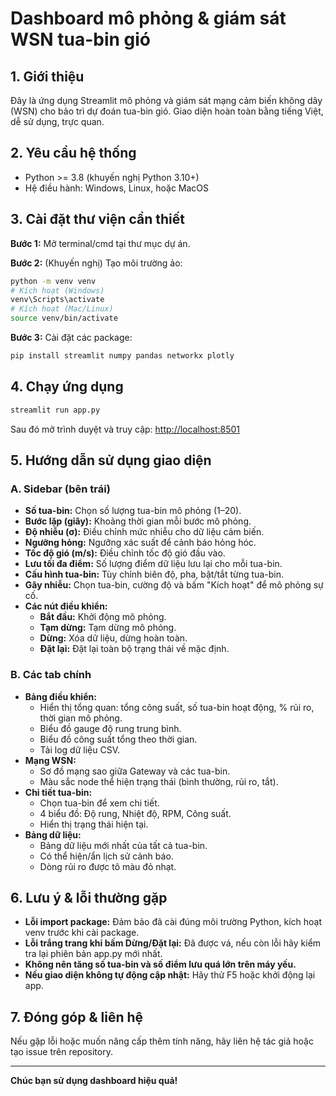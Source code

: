 # Dashboard mô phỏng & giám sát WSN tua-bin gió

## 1. Giới thiệu
Đây là ứng dụng Streamlit mô phỏng và giám sát mạng cảm biến không dây (WSN) cho bảo trì dự đoán tua-bin gió. Giao diện hoàn toàn bằng tiếng Việt, dễ sử dụng, trực quan.

## 2. Yêu cầu hệ thống
- Python >= 3.8 (khuyến nghị Python 3.10+)
- Hệ điều hành: Windows, Linux, hoặc MacOS

## 3. Cài đặt thư viện cần thiết
**Bước 1:** Mở terminal/cmd tại thư mục dự án.

**Bước 2:** (Khuyến nghị) Tạo môi trường ảo:
```bash
python -m venv venv
# Kích hoạt (Windows)
venv\Scripts\activate
# Kích hoạt (Mac/Linux)
source venv/bin/activate
```

**Bước 3:** Cài đặt các package:
```bash
pip install streamlit numpy pandas networkx plotly
```

## 4. Chạy ứng dụng
```bash
streamlit run app.py
```
Sau đó mở trình duyệt và truy cập: [http://localhost:8501](http://localhost:8501)

## 5. Hướng dẫn sử dụng giao diện
### **A. Sidebar (bên trái)**
- **Số tua-bin:** Chọn số lượng tua-bin mô phỏng (1–20).
- **Bước lặp (giây):** Khoảng thời gian mỗi bước mô phỏng.
- **Độ nhiễu (σ):** Điều chỉnh mức nhiễu cho dữ liệu cảm biến.
- **Ngưỡng hỏng:** Ngưỡng xác suất để cảnh báo hỏng hóc.
- **Tốc độ gió (m/s):** Điều chỉnh tốc độ gió đầu vào.
- **Lưu tối đa điểm:** Số lượng điểm dữ liệu lưu lại cho mỗi tua-bin.
- **Cấu hình tua-bin:** Tùy chỉnh biên độ, pha, bật/tắt từng tua-bin.
- **Gây nhiễu:** Chọn tua-bin, cường độ và bấm "Kích hoạt" để mô phỏng sự cố.
- **Các nút điều khiển:**
  - **Bắt đầu:** Khởi động mô phỏng.
  - **Tạm dừng:** Tạm dừng mô phỏng.
  - **Dừng:** Xóa dữ liệu, dừng hoàn toàn.
  - **Đặt lại:** Đặt lại toàn bộ trạng thái về mặc định.

### **B. Các tab chính**
- **Bảng điều khiển:**
  - Hiển thị tổng quan: tổng công suất, số tua-bin hoạt động, % rủi ro, thời gian mô phỏng.
  - Biểu đồ gauge độ rung trung bình.
  - Biểu đồ công suất tổng theo thời gian.
  - Tải log dữ liệu CSV.
- **Mạng WSN:**
  - Sơ đồ mạng sao giữa Gateway và các tua-bin.
  - Màu sắc node thể hiện trạng thái (bình thường, rủi ro, tắt).
- **Chi tiết tua-bin:**
  - Chọn tua-bin để xem chi tiết.
  - 4 biểu đồ: Độ rung, Nhiệt độ, RPM, Công suất.
  - Hiển thị trạng thái hiện tại.
- **Bảng dữ liệu:**
  - Bảng dữ liệu mới nhất của tất cả tua-bin.
  - Có thể hiện/ẩn lịch sử cảnh báo.
  - Dòng rủi ro được tô màu đỏ nhạt.

## 6. Lưu ý & lỗi thường gặp
- **Lỗi import package:** Đảm bảo đã cài đúng môi trường Python, kích hoạt venv trước khi cài package.
- **Lỗi trắng trang khi bấm Dừng/Đặt lại:** Đã được vá, nếu còn lỗi hãy kiểm tra lại phiên bản app.py mới nhất.
- **Không nên tăng số tua-bin và số điểm lưu quá lớn trên máy yếu.**
- **Nếu giao diện không tự động cập nhật:** Hãy thử F5 hoặc khởi động lại app.

## 7. Đóng góp & liên hệ
Nếu gặp lỗi hoặc muốn nâng cấp thêm tính năng, hãy liên hệ tác giả hoặc tạo issue trên repository.

---
**Chúc bạn sử dụng dashboard hiệu quả!** 